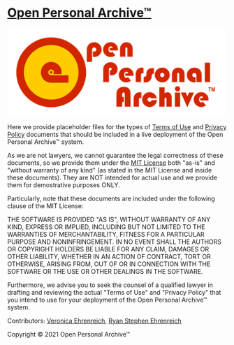 # [Open Personal Archive™](http://openpersonalarchive.com)

<img src="../../code/webapp/images/OpenPersonalArchive_Small_Logo.png" width="500" />

Here we provide placeholder files for the types of [Terms of Use](./TermsOfUse.html) and [Privacy Policy](./PrivacyPolicy.html) documents that should be included in a live deployment of the Open Personal Archive™ system.

As we are not lawyers, we cannot guarantee the legal correctness of these documents, so we provide them under the [MIT License](../../LICENSE) both "as-is" and "without warranty of any kind" (as stated in the MIT License and inside these documents). They are NOT intended for actual use and we provide them for demostrative purposes ONLY.

Particularly, note that these documents are included under the following clause of the MIT License:

THE SOFTWARE IS PROVIDED "AS IS", WITHOUT WARRANTY OF ANY KIND, EXPRESS OR
IMPLIED, INCLUDING BUT NOT LIMITED TO THE WARRANTIES OF MERCHANTABILITY,
FITNESS FOR A PARTICULAR PURPOSE AND NONINFRINGEMENT. IN NO EVENT SHALL THE
AUTHORS OR COPYRIGHT HOLDERS BE LIABLE FOR ANY CLAIM, DAMAGES OR OTHER
LIABILITY, WHETHER IN AN ACTION OF CONTRACT, TORT OR OTHERWISE, ARISING FROM,
OUT OF OR IN CONNECTION WITH THE SOFTWARE OR THE USE OR OTHER DEALINGS IN THE
SOFTWARE.

Furthermore, we advise you to seek the counsel of a qualified lawyer in drafting and reviewing the actual "Terms of Use" and "Privacy Policy" that you intend to use for your deployment of the Open Personal Archive™ system.

Contributors: [Veronica Ehrenreich](https://github.com/vkehren), [Ryan Stephen Ehrenreich](https://github.com/rehrenreich)

Copyright © 2021 Open Personal Archive™
